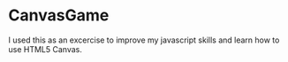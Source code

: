 # CanvasGame

I used this as an excercise to improve my javascript skills and learn how to use HTML5 Canvas.
